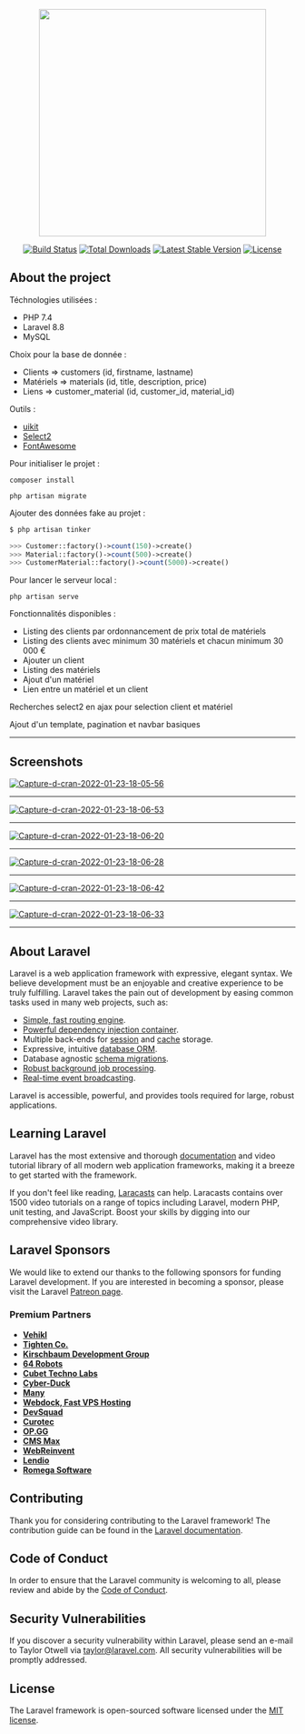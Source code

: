 <p align="center"><a href="https://laravel.com" target="_blank"><img src="https://raw.githubusercontent.com/laravel/art/master/logo-lockup/5%20SVG/2%20CMYK/1%20Full%20Color/laravel-logolockup-cmyk-red.svg" width="400"></a></p>

<p align="center">
<a href="https://travis-ci.org/laravel/framework"><img src="https://travis-ci.org/laravel/framework.svg" alt="Build Status"></a>
<a href="https://packagist.org/packages/laravel/framework"><img src="https://img.shields.io/packagist/dt/laravel/framework" alt="Total Downloads"></a>
<a href="https://packagist.org/packages/laravel/framework"><img src="https://img.shields.io/packagist/v/laravel/framework" alt="Latest Stable Version"></a>
<a href="https://packagist.org/packages/laravel/framework"><img src="https://img.shields.io/packagist/l/laravel/framework" alt="License"></a>
</p>

## About the project

Téchnologies utilisées :

- PHP 7.4
- Laravel 8.8
- MySQL

Choix pour la base de donnée :

- Clients => customers (id, firstname, lastname)
- Matériels => materials (id, title, description, price)
- Liens => customer_material (id, customer_id, material_id)

Outils : 
- [uikit](https://getuikit.com)
- [Select2](https://select2.org)
- [FontAwesome](https://fontawesome.com)

Pour initialiser le projet :

```
composer install
```
```
php artisan migrate
```

Ajouter des données fake au projet :

```php
$ php artisan tinker

>>> Customer::factory()->count(150)->create()
>>> Material::factory()->count(500)->create()
>>> CustomerMaterial::factory()->count(5000)->create()

```

Pour lancer le serveur local : 

```
php artisan serve
```


Fonctionnalités disponibles :

- Listing des clients par ordonnancement de prix total de matériels
- Listing des clients avec minimum 30 matériels et chacun minimum 30 000 €
- Ajouter un client
- Listing des matériels
- Ajout d'un matériel
- Lien entre un matériel et un client

Recherches select2 en ajax pour selection client et matériel

Ajout d'un template, pagination et navbar basiques

---

## Screenshots


<a href="https://ibb.co/PTwdcvy"><img src="https://i.ibb.co/9ws7bk0/Capture-d-cran-2022-01-23-18-05-56.png" alt="Capture-d-cran-2022-01-23-18-05-56" border="0" /></a>

---


<a href="https://ibb.co/k9PfxwN"><img src="https://i.ibb.co/dLHqrV8/Capture-d-cran-2022-01-23-18-06-53.png" alt="Capture-d-cran-2022-01-23-18-06-53" border="0" /></a>

---

<a href="https://ibb.co/17h4Q05"><img src="https://i.ibb.co/YPYVQNM/Capture-d-cran-2022-01-23-18-06-20.png" alt="Capture-d-cran-2022-01-23-18-06-20" border="0" /></a>

---

<a href="https://ibb.co/G0Jk93C"><img src="https://i.ibb.co/kxy0J6q/Capture-d-cran-2022-01-23-18-06-28.png" alt="Capture-d-cran-2022-01-23-18-06-28" border="0" /></a>

---


<a href="https://ibb.co/jWwkjzf"><img src="https://i.ibb.co/5njhJk4/Capture-d-cran-2022-01-23-18-06-42.png" alt="Capture-d-cran-2022-01-23-18-06-42" border="0" /></a>

---

<a href="https://ibb.co/2PHgVM9"><img src="https://i.ibb.co/Y8wpndC/Capture-d-cran-2022-01-23-18-06-33.png" alt="Capture-d-cran-2022-01-23-18-06-33" border="0" /></a>

---
## About Laravel

Laravel is a web application framework with expressive, elegant syntax. We believe development must be an enjoyable and creative experience to be truly fulfilling. Laravel takes the pain out of development by easing common tasks used in many web projects, such as:

- [Simple, fast routing engine](https://laravel.com/docs/routing).
- [Powerful dependency injection container](https://laravel.com/docs/container).
- Multiple back-ends for [session](https://laravel.com/docs/session) and [cache](https://laravel.com/docs/cache) storage.
- Expressive, intuitive [database ORM](https://laravel.com/docs/eloquent).
- Database agnostic [schema migrations](https://laravel.com/docs/migrations).
- [Robust background job processing](https://laravel.com/docs/queues).
- [Real-time event broadcasting](https://laravel.com/docs/broadcasting).

Laravel is accessible, powerful, and provides tools required for large, robust applications.

## Learning Laravel

Laravel has the most extensive and thorough [documentation](https://laravel.com/docs) and video tutorial library of all modern web application frameworks, making it a breeze to get started with the framework.

If you don't feel like reading, [Laracasts](https://laracasts.com) can help. Laracasts contains over 1500 video tutorials on a range of topics including Laravel, modern PHP, unit testing, and JavaScript. Boost your skills by digging into our comprehensive video library.

## Laravel Sponsors

We would like to extend our thanks to the following sponsors for funding Laravel development. If you are interested in becoming a sponsor, please visit the Laravel [Patreon page](https://patreon.com/taylorotwell).

### Premium Partners

- **[Vehikl](https://vehikl.com/)**
- **[Tighten Co.](https://tighten.co)**
- **[Kirschbaum Development Group](https://kirschbaumdevelopment.com)**
- **[64 Robots](https://64robots.com)**
- **[Cubet Techno Labs](https://cubettech.com)**
- **[Cyber-Duck](https://cyber-duck.co.uk)**
- **[Many](https://www.many.co.uk)**
- **[Webdock, Fast VPS Hosting](https://www.webdock.io/en)**
- **[DevSquad](https://devsquad.com)**
- **[Curotec](https://www.curotec.com/services/technologies/laravel/)**
- **[OP.GG](https://op.gg)**
- **[CMS Max](https://www.cmsmax.com/)**
- **[WebReinvent](https://webreinvent.com/?utm_source=laravel&utm_medium=github&utm_campaign=patreon-sponsors)**
- **[Lendio](https://lendio.com)**
- **[Romega Software](https://romegasoftware.com)**

## Contributing

Thank you for considering contributing to the Laravel framework! The contribution guide can be found in the [Laravel documentation](https://laravel.com/docs/contributions).

## Code of Conduct

In order to ensure that the Laravel community is welcoming to all, please review and abide by the [Code of Conduct](https://laravel.com/docs/contributions#code-of-conduct).

## Security Vulnerabilities

If you discover a security vulnerability within Laravel, please send an e-mail to Taylor Otwell via [taylor@laravel.com](mailto:taylor@laravel.com). All security vulnerabilities will be promptly addressed.

## License

The Laravel framework is open-sourced software licensed under the [MIT license](https://opensource.org/licenses/MIT).
